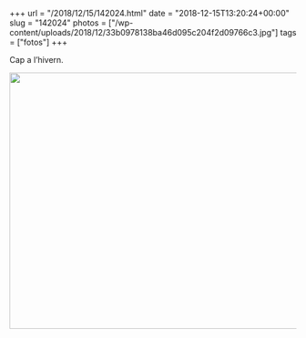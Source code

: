 +++
url = "/2018/12/15/142024.html"
date = "2018-12-15T13:20:24+00:00"
slug = "142024"
photos = ["/wp-content/uploads/2018/12/33b0978138ba46d095c204f2d09766c3.jpg"]
tags = ["fotos"]
+++

Cap a l’hivern.

<img src="/wp-content/uploads/2018/12/33b0978138ba46d095c204f2d09766c3.jpg" width="600" height="450" alt="" />
